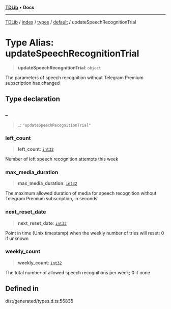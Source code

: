 [**TDLib**](../../../../../../README.md) • **Docs**

***

[TDLib](../../../../../../modules.md) / [index](../../../../../README.md) / [types](../../../README.md) / [default](../README.md) / updateSpeechRecognitionTrial

# Type Alias: updateSpeechRecognitionTrial

> **updateSpeechRecognitionTrial**: `object`

The parameters of speech recognition without Telegram Premium subscription has changed

## Type declaration

### \_

> **\_**: `"updateSpeechRecognitionTrial"`

### left\_count

> **left\_count**: [`int32`](int32-1.md)

Number of left speech recognition attempts this week

### max\_media\_duration

> **max\_media\_duration**: [`int32`](int32-1.md)

The maximum allowed duration of media for speech recognition without Telegram Premium subscription, in seconds

### next\_reset\_date

> **next\_reset\_date**: [`int32`](int32-1.md)

Point in time (Unix timestamp) when the weekly number of tries will reset; 0 if unknown

### weekly\_count

> **weekly\_count**: [`int32`](int32-1.md)

The total number of allowed speech recognitions per week; 0 if none

## Defined in

dist/generated/types.d.ts:56835
